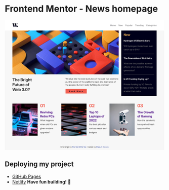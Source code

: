 # Frontend Mentor - News homepage

![Design preview for the News homepage coding challenge](./design/Screenshot%202024-09-28%20at%2016-58-46%20Frontend%20Mentor%20News%20homepage.png)

## Deploying my project

- [GitHub Pages](https://pages.github.com/)
- [Netlify](https://www.netlify.com/)
  **Have fun building!** 🚀

